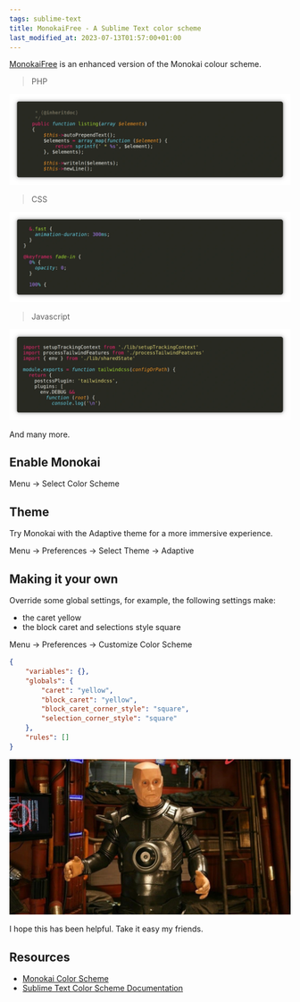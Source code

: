 ```yaml
---
tags: sublime-text
title: MonokaiFree - A Sublime Text color scheme
last_modified_at: 2023-07-13T01:57:00+01:00
---
```


[MonokaiFree](https://packagecontrol.io/packages/MonokaiFree) is an enhanced version of the Monokai colour scheme.

> PHP

![Monokai PHP](/assets/monokai-php.webp)

> CSS

![Monokai CSS](/assets/monokai-css.webp)

> Javascript

![Monokai Javascript](/assets/monokai-javascript.webp)

And many more.

## Enable Monokai

Menu → Select Color Scheme

## Theme

Try Monokai with the Adaptive theme for a more immersive experience.

Menu → Preferences → Select Theme → Adaptive

## Making it your own

Override some global settings, for example, the following settings make:

- the caret yellow
- the block caret and selections style square

Menu → Preferences → Customize Color Scheme

```json
{
    "variables": {},
    "globals": {
        "caret": "yellow",
        "block_caret": "yellow",
        "block_caret_corner_style": "square",
        "selection_corner_style": "square"
    },
    "rules": []
}
```

![Robert Llewellyn in Red Dwarf (1988)](/assets/red-dwarf-kryten.webp)

I hope this has been helpful.  Take it easy my friends.

## Resources

* [Monokai Color Scheme](https://packagecontrol.io/packages/MonokaiFree)
* [Sublime Text Color Scheme Documentation](https://www.sublimetext.com/docs/color_schemes.html)
